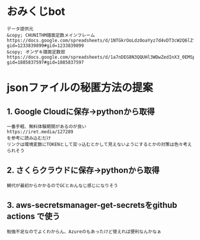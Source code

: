 # おみくじbot
    データ提供元
    &copy; CHUNITHM譜面定数メインフレーム
    https://docs.google.com/spreadsheets/d/1NTGkrOoLdzOoaYyz7d4vDT3cW2Q6lZfoc1nvd7nlNLE/edit?gid=1233839899#gid=1233839899
    &copy; オンゲキ譜面定数部
    https://docs.google.com/spreadsheets/d/1a7nDEG8N3QQUHl3WDwZedInX3_0EMSpU7qUuW89Lq3c/edit?gid=1885837597#gid=1885837597

# jsonファイルの秘匿方法の提案
## 1. Google Cloudに保存→pythonから取得
    一番手軽、無料体験期間があるのが良い
    https://iret.media/127289
    を参考に読み込むだけ
    リンクは環境変数にTOKENとして突っ込むとかして見えないようにするとかの対策は色々考えられそう
## 2. さくらクラウドに保存→pythonから取得
    鯖代が最初からかかるのでGCとおんなじ感じになりそう
## 3. aws-secretsmanager-get-secretsをgithub actions で使う
    勉強不足なのでよくわからん、Azureのもあったけど使えれば便利なんかなぁ